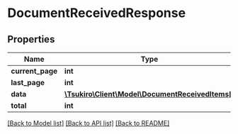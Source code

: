 # DocumentReceivedResponse

## Properties
Name | Type | Description | Notes
------------ | ------------- | ------------- | -------------
**current_page** | **int** |  | [optional] 
**last_page** | **int** |  | [optional] 
**data** | [**\Tsukiro\Client\Model\DocumentReceivedItems[]**](DocumentReceivedItems.md) |  | [optional] 
**total** | **int** |  | [optional] 

[[Back to Model list]](../../README.md#documentation-for-models) [[Back to API list]](../../README.md#documentation-for-api-endpoints) [[Back to README]](../../README.md)

